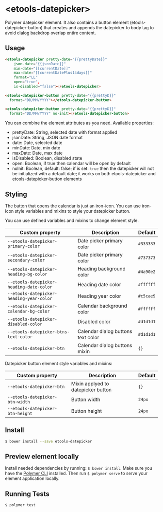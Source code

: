 # \<etools-datepicker\>

Polymer datepicker element.
It also contains a button element (etools-datepicker-button) that creates and appends the datepicker to body tag to avoid dialog backdrop overlap entire content.

## Usage
```html
<etools-datepicker pretty-date="{{prettyDate}}"
    json-date="{{jsonDate}}"
    min-date="[[currentDate]]" 
    max-date="[[currentDatePlus14days]]"
    format="LL"
    open="true",
    is-disabled="false"></etools-datepicker>
    
<etools-datepicker-button pretty-date="{{prettyD}}" 
  format="DD/MM/YYYY"></etools-datepicker-button>
  
<etools-datepicker-button pretty-date="{{prettyD}}" 
  format="DD/MM/YYYY" no-init></etools-datepicker-button>
```

You can combine the element attributes as you need.
Available properties:
* prettyDate: String, selected date with format applied
* jsonDate: String, JSON date format
* date: Date, selected date
* minDate: Date, min date
* maxDate: Date, max date
* isDisabled: Boolean, disabled state
* open: Boolean, if true then calendar will be open by default
* noInit: Boolean, default: false; if is set: `true` then the datepicker will not be initialized with a default date; 
it works on both etools-datepicker and etools-datepicker-button elements

## Styling

The button that opens the calendar is just an iron-icon. You can use iron-icon style variables and mixins to style your
datepicker button.

You can use defined variables and mixins to change element style.

Custom property | Description | Default
----------------|-------------|----------
`--etools-datepicker-primary-color` | Date picker primary color | `#333333`
`--etools-datepicker-secondary-color` | Date picker primary color | `#737373`
`--etools-datepicker-heading-bg-color` | Heading background color | `#4a90e2`
`--etools-datepicker-heading-date-color` | Heading date color | `#ffffff`
`--etools-datepicker-heading-year-color` | Heading year color | `#c5cae9`
`--etools-datepicker-calendar-bg-color` | Calendar background color | `#ffffff`
`--etools-datepicker-disabled-color` | Disabled color | `#d1d1d1`
`--etools-datepicker-btns-text-color` | Calendar dialog buttons text color  | `#d1d1d1`
`--etools-datepicker-btn` | Calendar dialog buttons mixin  | `{}`


Datepicker button element style variables and mixins:

Custom property | Description | Default
----------------|-------------|----------
`--etools-datepicker-btn` | Mixin applyed to datepicker button | `{}`
`--etools-datepicker-btn-width` | Button width | `24px`
`--etools-datepicker-btn-height` | Button height | `24px`

## Install
```bash
$ bower install --save etools-datepicker
```

## Preview element locally
Install needed dependencies by running: `$ bower install`.
Make sure you have the [Polymer CLI](https://www.npmjs.com/package/polymer-cli) installed. Then run `$ polymer serve` to serve your element application locally.

## Running Tests

```
$ polymer test
```

